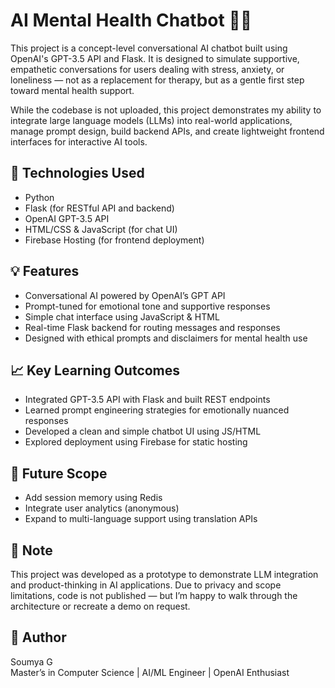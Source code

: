 # AI Mental Health Chatbot 🤖🧠

This project is a concept-level conversational AI chatbot built using OpenAI's GPT-3.5 API and Flask. It is designed to simulate supportive, empathetic conversations for users dealing with stress, anxiety, or loneliness — not as a replacement for therapy, but as a gentle first step toward mental health support.

While the codebase is not uploaded, this project demonstrates my ability to integrate large language models (LLMs) into real-world applications, manage prompt design, build backend APIs, and create lightweight frontend interfaces for interactive AI tools.

## 🔧 Technologies Used
- Python
- Flask (for RESTful API and backend)
- OpenAI GPT-3.5 API
- HTML/CSS & JavaScript (for chat UI)
- Firebase Hosting (for frontend deployment)

## 💡 Features
- Conversational AI powered by OpenAI’s GPT API
- Prompt-tuned for emotional tone and supportive responses
- Simple chat interface using JavaScript & HTML
- Real-time Flask backend for routing messages and responses
- Designed with ethical prompts and disclaimers for mental health use

## 📈 Key Learning Outcomes
- Integrated GPT-3.5 API with Flask and built REST endpoints
- Learned prompt engineering strategies for emotionally nuanced responses
- Developed a clean and simple chatbot UI using JS/HTML
- Explored deployment using Firebase for static hosting

## 🧠 Future Scope
- Add session memory using Redis
- Integrate user analytics (anonymous)
- Expand to multi-language support using translation APIs

## 📌 Note
This project was developed as a prototype to demonstrate LLM integration and product-thinking in AI applications. Due to privacy and scope limitations, code is not published — but I’m happy to walk through the architecture or recreate a demo on request.

## 👤 Author
Soumya G  
Master’s in Computer Science | AI/ML Engineer | OpenAI Enthusiast  
 
